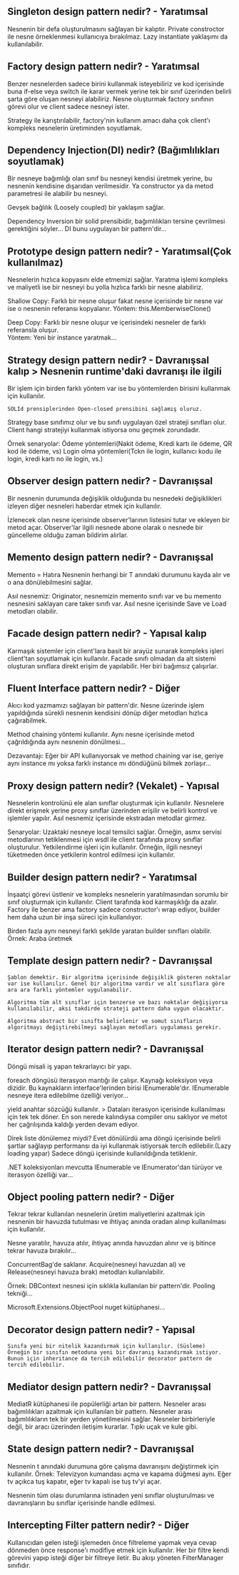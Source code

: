 	
Singleton design pattern nedir? - Yaratımsal
-----------------------------------------------

   Nesnenin bir defa oluşturulmasını sağlayan bir kalıptır. Private constroctor ile nesne örneklenmesi kullanıcıya bırakılmaz. Lazy instantiate yaklaşımı da kullanılabilir.
   
   
Factory design pattern nedir? - Yaratımsal
-----------------------------------------------
 
   Benzer nesnelerden sadece birini kullanmak isteyebiliriz ve kod içerisinde buna if-else veya switch ile karar vermek yerine tek bir sınıf üzerinden belirli şarta göre
   oluşan nesneyi alabiliriz. Nesne oluşturmak factory sınıfının görevi olur ve client sadece nesneyi ister.
	
   Strategy ile karıştırılabilir, factory'nin kullanım amacı daha çok client'ı kompleks nesnelerin üretiminden soyutlamak.
	

Dependency Injection(DI) nedir? (Bağımlılıkları soyutlamak)
--------------------------------------------------------------

   Bir nesneye bağımlığı olan sınıf bu nesneyi kendisi üretmek yerine, bu nesnenin kendisine dışarıdan verilmesidir. Ya constructor ya da metod parametresi ile alabilir bu nesneyi.
   
   Gevşek bağlılık (Loosely coupled) bir yaklaşım sağlar.
   
   Dependency Inversion bir solid prensibidir, bağımlılıkları tersine çevrilmesi gerektiğini söyler... DI bunu uygulayan bir pattern'dir...
   
   
Prototype design pattern nedir? - Yaratımsal(Çok kullanılmaz)
-----------------------------------------------------------------

Nesnelerin hızlıca kopyasını elde etmemizi sağlar. Yaratma işlemi kompleks ve maliyetli ise bir nesneyi bu yolla hızlıca farklı bir nesne alabiliriz.

Shallow Copy: Farklı bir nesne oluşur fakat nesne içerisinde bir nesne var ise o nesnenin referansı kopyalanır.
				Yöntem: this.MemberwiseClone()
				
Deep Copy:    Farklı bir nesne oluşur ve içerisindeki nesneler de farklı referansla oluşur.  
			   Yöntem: Yeni bir instance yaratmak...	
	

Strategy design pattern nedir? - Davranışsal kalıp > Nesnenin runtime'daki davranışı ile ilgili
--------------------------------------------------------------------------------------------------

Bir işlem için birden farklı yöntem var ise bu yöntemlerden birisini kullanmak için kullanılır.

    SOLId prensiplerinden Open-closed prensibini sağlamış oluruz.

Strategy base sınıfımız olur ve bu sınıfı uygulayan özel strateji sınıfları olur. Client hangi stratejiyi kullanmak istiyorsa onu geçmek zorundadır.

Örnek senaryolar: Ödeme yöntemleri(Nakit ödeme, Kredi kartı ile ödeme, QR kod ile ödeme, vs)
                   Login olma yöntemleri(Tckn ile login, kullanıcı kodu ile login, kredi kartı no ile login, vs.)
	
	
	

Observer design pattern nedir? - Davranışsal
-----------------------------------------------

   Bir nesnenin durumunda değişiklik olduğunda bu nesnedeki değişiklikleri izleyen diğer nesneleri haberdar etmek için kullanılır.
   
   İzlenecek olan nesne içerisinde observer'larının listesini tutar ve ekleyen bir metod açar. Observer'lar ilgili nesnede abone olarak o nesnede bir güncelleme olduğu zaman
	bildirim alırlar.
	
	
Memento design pattern nedir? - Davranışsal
----------------------------------------------

   Memento = Hatıra
   Nesnenin herhangi bir T anındaki durumunu kayda alır ve o ana dönülebilmesini sağlar.
   
   Asıl nesnemiz: Originator, nesnemizin memento sınıfı var ve bu memento nesnesini saklayan care taker sınıfı var. 
	Asıl nesne içerisinde Save ve Load metodları olabilir.
	
	

Facade design pattern nedir? - Yapısal kalıp
------------------------------------------------

Karmaşık sistemler için client'lara basit bir arayüz sunarak kompleks işleri client'tan soyutlamak için kullanılır.
Facade sınıfı olmadan da alt sistemi oluşturan sınıflara direkt erişim de yapılabilir. Her biri bağımsız çalışırlar.

Fluent Interface pattern nedir? - Diğer
--------------------------------------------
Akıcı kod yazmamızı sağlayan bir pattern'dir. Nesne üzerinde işlem yapıldığında sürekli nesnenin kendisini dönüp diğer metodları hızlıca çağırabilmek.

Method chaining yöntemi kullanılır. Aynı nesne içerisinde metod çağrıldığında aynı nesnenin dönülmesi...

Dezavantajı: Eğer bir API kullanıyorsak ve method chaining var ise, geriye aynı instance mı yoksa farklı instance mı döndüğünü bilmek zorlaşır...

Proxy design pattern nedir? (Vekalet) - Yapısal
---------------------------------------------------

Nesnelerin kontrolünü ele alan sınıflar oluşturmak için kullanılır. Nesnelere direkt erişmek yerine proxy sınıflar üzerinden erişilir ve belirli kontrol ve işlemler yapılır.
Asıl nesnemiz içerisinde ekstradan metodlar girmez.

Senaryolar:
	Uzaktaki nesneye local temsilci sağlar. Örneğin, asmx servisi metodlarının tetiklenmesi için wsdl ile client tarafında proxy sınıflar oluşturulur.
	Yetkilendirme işleri için kullanılır. Örneğin, ilgili nesneyi tüketmeden önce yetkilerin kontrol edilmesi için kullanılır.

Builder design pattern nedir?  - Yaratımsal
------------------------------------------------

İnşaatçi görevi üstlenir ve kompleks nesnelerin yaratılmasından sorumlu bir sınıf oluşturmak için kullanılır. Client tarafında kod karmaşıklığı da azalır.
Factory ile benzer ama factory sadece constructor'ı wrap ediyor, builder hem daha uzun bir inşa süreci için kullanılıyor.

Birden fazla aynı nesneyi farklı şekilde yaratan builder sınıfları olabilir. Örnek: Araba üretmek

Template design pattern nedir? - Davranışsal
------------------------------------------------

    Şablon demektir. Bir algoritma içerisinde değişiklik gösteren noktalar var ise kullanılır. Genel bir algoritma vardır ve alt sınıflara göre ara ara farklı yöntemler uygulanabilir.
	
	Algoritma tüm alt sınıflar için benzerse ve bazı noktalar değişiyorsa kullanılabilir, aksi takdirde strateji pattern daha uygun olacaktır.
	
	Algoritma abstract bir sınıfta belirlenir ve somut sınıfların algoritmayı değiştirebilmeyi sağlayan metodları uygulaması gerekir.
	
	

Iterator design pattern nedir? - Davranışsal
------------------------------------------------

   Döngü misali iş yapan tekrarlayıcı bir yapı.

   foreach döngüsü iterasyon mantığı ile çalışır. Kaynağı koleksiyon veya dizidir. Bu kaynakların interface'lerinden birisi IEnumerable'dır.
    IEnumerable nesneye itera edilebilme özelliği veriyor...
	
yield anahtar sözcüğü kullanılır. > Dataları iterasyon içerisinde kullanılması için tek tek döner. En son nerede kalındıysa compiler onu saklıyor ve metot her çağrılışında
 kaldığı yerden devam ediyor.
 
Direk liste dönülemez miydi? Evet dönülürdü ama döngü içerisinde belirli şartlar sağlayıp performansı da iyi kullanmak istiyorsak tercih edilebilir.(Lazy loading yapar)
  Sadece döngü içerisinde kullanıldığında tetiklenir.
  
.NET koleksiyonları mevcutta IEnumerable ve IEnumerator'dan türüyor ve iterasyon özelliği var...
	
	
Object pooling pattern nedir? - Diğer
------------------------------------------
 Tekrar tekrar kullanılan nesnelerin üretim maliyetlerini azaltmak için nesnenin bir havuzda tutulması ve ihtiyaç anında oradan alınıp kullanılması için kullanılır.
 
 
 Nesne yaratılır, havuza atılır, ihtiyaç anında havuzdan alınır ve iş bitince tekrar havuza bırakılır...
 
 ConcurrentBag'de saklanır. Acquire(nesneyi havuzdan al) ve Release(nesneyi havuza bırak) metodları kullanılabilir.
 
 Örnek: DBContext nesnesi için sıklıkla kullanılan bir pattern'dir. Pooling tekniği...
 
 Microsoft.Extensions.ObjectPool nuget kütüphanesi... 
	 
	 
Decorator design pattern nedir? - Yapısal
---------------------------------------------

    Sınıfa yeni bir nitelik kazandırmak için kullanılır. (Süsleme)
	Örneğin bir sınıfın metoduna yeni bir davranış kazandırmak istiyor. Bunun için inheritance da tercih edilebilir decorator pattern de tercih edilebilir.
	
	
	 
	
Mediator design pattern nedir? - Davranışsal
------------------------------------------------

MediatR kütüphanesi ile popülerliği artan bir pattern.
Nesneler arası bağımlılıkları azaltmak için kullanılan bir pattern. Nesneler arası bağımlılıkların tek bir yerden yönetilmesini sağlar.
	Nesneler birbirleriyle değil, bir aracı üzerinden iletişim kurarlar. Tıpkı uçak ve kule gibi.
	
State design pattern nedir? - Davranışsal
----------------------------------------------

Nesnenin t anındaki durumuna göre çalışma davranışını değiştirmek için kullanılır.
Örnek: Televizyon kumandası açma ve kapama düğmesi aynı. Eğer tv açıkca tuş kapatır, eğer tv kapalı ise tuş tv'yi açar.

Nesnenin tüm olası durumlarına istinaden yeni sınıflar oluşturulması ve davranışların bu sınıflar içerisinde handle edilmesi.

Intercepting Filter pattern nedir? - Diğer
-----------------------------------------------

Kullanıcıdan gelen isteği işlemeden önce filtreleme yapmak veya cevap dönmeden önce response'ı modifiye etmek için kullanılır.
Her bir filtre kendi görevini yapıp isteği diğer bir filtreye iletir. Bu akışı yöneten FilterManager sınıfıdır.
	
	
